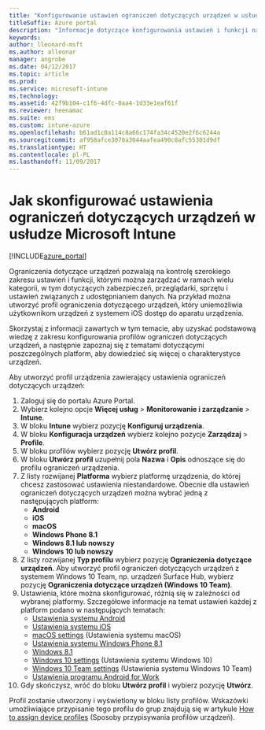 ```yaml
---
title: "Konfigurowanie ustawień ograniczeń dotyczących urządzeń w usłudze Intune"
titleSuffix: Azure portal
description: "Informacje dotyczące konfigurowania ustawień i funkcji na zarządzanych urządzeniach przy użyciu usługi Intune."
keywords: 
author: lleonard-msft
ms.author: alleonar
manager: angrobe
ms.date: 04/12/2017
ms.topic: article
ms.prod: 
ms.service: microsoft-intune
ms.technology: 
ms.assetid: 42f9b104-c1f6-4dfc-8aa4-1d33e1eaf61f
ms.reviewer: heenamac
ms.suite: ems
ms.custom: intune-azure
ms.openlocfilehash: b61ad1c0a114c8a66c174fa34c4520e2f6c6244a
ms.sourcegitcommit: af958afce3070a3044aafea490c8afc55301d9df
ms.translationtype: HT
ms.contentlocale: pl-PL
ms.lasthandoff: 11/09/2017
---
```

# <a name="how-to-configure-device-restriction-settings-in-microsoft-intune"></a>Jak skonfigurować ustawienia ograniczeń dotyczących urządzeń w usłudze Microsoft Intune

[!INCLUDE[azure_portal](./includes/azure_portal.md)]

Ograniczenia dotyczące urządzeń pozwalają na kontrolę szerokiego zakresu ustawień i funkcji, którymi można zarządzać w ramach wielu kategorii, w tym dotyczących zabezpieczeń, przeglądarki, sprzętu i ustawień związanych z udostępnianiem danych. Na przykład można utworzyć profil ograniczenia dotyczącego urządzeń, który uniemożliwia użytkownikom urządzeń z systemem iOS dostęp do aparatu urządzenia.

Skorzystaj z informacji zawartych w tym temacie, aby uzyskać podstawową wiedzę z zakresu konfigurowania profilów ograniczeń dotyczących urządzeń, a następnie zapoznaj się z tematami dotyczącymi poszczególnych platform, aby dowiedzieć się więcej o charakterystyce urządzeń.

Aby utworzyć profil urządzenia zawierający ustawienia ograniczeń dotyczących urządzeń:

1. Zaloguj się do portalu Azure Portal.
2. Wybierz kolejno opcje **Więcej usług** > **Monitorowanie i zarządzanie** > **Intune**.
3. W bloku **Intune** wybierz pozycję **Konfiguruj urządzenia**.
2. W bloku **Konfiguracja urządzeń** wybierz kolejno pozycje **Zarządzaj** > **Profile**.
3. W bloku profilów wybierz pozycję **Utwórz profil**.
4. W bloku **Utwórz profil** uzupełnij pola **Nazwa** i **Opis** odnoszące się do profilu ograniczeń urządzenia.
5. Z listy rozwijanej **Platforma** wybierz platformę urządzenia, do której chcesz zastosować ustawienia niestandardowe. Obecnie dla ustawień ograniczeń dotyczących urządzeń można wybrać jedną z następujących platform:
    - **Android**
    - **iOS**
    - **macOS**
    - **Windows Phone 8.1**
    - **Windows 8.1 lub nowszy**
    - **Windows 10 lub nowszy**
6. Z listy rozwijanej **Typ profilu** wybierz pozycję **Ograniczenia dotyczące urządzeń**. Aby utworzyć profil ograniczeń dotyczących urządzeń z systemem Windows 10 Team, np. urządzeń Surface Hub, wybierz pozycję **Ograniczenia dotyczące urządzeń (Windows 10 Team)**.
7. Ustawienia, które można skonfigurować, różnią się w zależności od wybranej platformy. Szczegółowe informacje na temat ustawień każdej z platform podano w następujących tematach:
    - [Ustawienia systemu Android](device-restrictions-android.md)
    - [Ustawienia systemu iOS](device-restrictions-ios.md)
    - [macOS settings](device-restrictions-macos.md) (Ustawienia systemu macOS)
    - [Ustawienia systemu Windows Phone 8.1](device-restrictions-windows-phone-8-1.md)
    - [Windows 8.1](device-restrictions-windows-8-1.md)
    - [Windows 10 settings](device-restrictions-windows-10.md) (Ustawienia systemu Windows 10)
    - [Windows 10 Team settings](device-restrictions-windows-10-teams.md) (Ustawienia systemu Windows 10 Team)
    - [Ustawienia programu Android for Work](device-restrictions-android-for-work.md)
8. Gdy skończysz, wróć do bloku **Utwórz profil** i wybierz pozycję **Utwórz**.

Profil zostanie utworzony i wyświetlony w bloku listy profilów.
Wskazówki umożliwiające przypisanie tego profilu do grup znajdują się w artykule [How to assign device profiles](device-profile-assign.md) (Sposoby przypisywania profilów urządzeń).

<!--  Removing image as part of design review; retaining source until we known the disposition.

## Example of device restriction settings

In this high-level example, you'll create a device restriction policy that blocks the use of the built-in camera app on Android devices.

![How to disable the camera on Android devices](./media/disable-android-camera.png)

-->